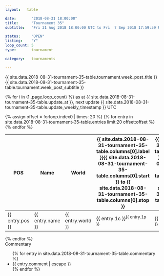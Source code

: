 ```yaml
---
layout:   table

date: 		"2018-08-31 18:00:00"
title: 		"Tournament 35"
subtitle: 	"Fri 31 Aug 2018 18:00:00 UTC to Fri  7 Sep 2018 17:59:59 UTC"

status:     "OPEN"
listing:    "Y"
loop_count: 5
type:       tournament

category:   tournaments

---
```

<div class="table_header">
  <span class="table_title">{{ site.data.2018-08-31-tournament-35-table.tournament.week_post_title }}</span><br>
  <span class="table_subtitle">{{ site.data.2018-08-31-tournament-35-table.tournament.week_post_subtitle }}</span>  
</div>

{% for i in (1..page.loop_count) %}
<span class="table_nextupdate">as at {{ site.data.2018-08-31-tournament-35-table.update_at }}, next update {{ site.data.2018-08-31-tournament-35-table.update_weekly_timestamp }} UTC</span> 
<table class="week_table">
  <thead>
    <tr>
      <th>POS</th>
      <th class="AlignLeft">Name</th>
      <th class="AlignLeft">World</th>
      <th><a class="hideDisplay">{{ site.data.2018-08-31-tournament-35-table.columns[0].label }}<span class="showDisplayOnHover">{{ site.data.2018-08-31-tournament-35-table.columns[0].start }} to {{ site.data.2018-08-31-tournament-35-table.columns[0].stop }}</span></a></th>
      <th><a class="hideDisplay">{{ site.data.2018-08-31-tournament-35-table.columns[1].label }}<span class="showDisplayOnHover">{{ site.data.2018-08-31-tournament-35-table.columns[1].start }} to {{ site.data.2018-08-31-tournament-35-table.columns[1].stop }}</span></a></th>
      <th><a class="hideDisplay">{{ site.data.2018-08-31-tournament-35-table.columns[2].label }}<span class="showDisplayOnHover">{{ site.data.2018-08-31-tournament-35-table.columns[2].start }} to {{ site.data.2018-08-31-tournament-35-table.columns[2].stop }}</span></a></th>
      <th><a class="hideDisplay">{{ site.data.2018-08-31-tournament-35-table.columns[3].label }}<span class="showDisplayOnHover">{{ site.data.2018-08-31-tournament-35-table.columns[3].start }} to {{ site.data.2018-08-31-tournament-35-table.columns[3].stop }}</span></a></th>
      <th><a class="hideDisplay">{{ site.data.2018-08-31-tournament-35-table.columns[4].label }}<span class="showDisplayOnHover">{{ site.data.2018-08-31-tournament-35-table.columns[4].start }} to {{ site.data.2018-08-31-tournament-35-table.columns[4].stop }}</span></a></th>
      <th><a class="hideDisplay">{{ site.data.2018-08-31-tournament-35-table.columns[5].label }}<span class="showDisplayOnHover">{{ site.data.2018-08-31-tournament-35-table.columns[5].start }} to {{ site.data.2018-08-31-tournament-35-table.columns[5].stop }}</span></a></th>
      <th><a class="hideDisplay">{{ site.data.2018-08-31-tournament-35-table.columns[6].label }}<span class="showDisplayOnHover">{{ site.data.2018-08-31-tournament-35-table.columns[6].start }} to {{ site.data.2018-08-31-tournament-35-table.columns[6].stop }}</span></a></th>
      <th>Total</th>
    </tr>
  </thead>
  {% assign offset = forloop.index0 | times: 20 %}
  <tbody>
    {% for entry in site.data.2018-08-31-tournament-35-table.entries limit:20 offset:offset %}
      <tr>
        <td class="pl{{ entry.pos }}">{{ entry.pos }}</td>
        <td class="AlignLeft">{{ entry.name }}</td>
        <td class="AlignLeft">{{ entry.world }}</td>
        <td class="pl{{ entry.1p }}">{{ entry.1c }}<sup>{{ entry.1p }}</sup></td>
        <td class="pl{{ entry.2p }}">{{ entry.2c }}<sup>{{ entry.2p }}</sup></td>
        <td class="pl{{ entry.3p }}">{{ entry.3c }}<sup>{{ entry.3p }}</sup></td>
        <td class="pl{{ entry.4p }}">{{ entry.4c }}<sup>{{ entry.4p }}</sup></td>
        <td class="pl{{ entry.5p }}">{{ entry.5c }}<sup>{{ entry.5p }}</sup></td>
        <td class="pl{{ entry.6p }}">{{ entry.6c }}<sup>{{ entry.6p }}</sup></td>
        <td class="pl{{ entry.7p }}">{{ entry.7c }}<sup>{{ entry.7p }}</sup></td>
        <td>{{ entry.total }}</td>
      </tr>
    {% endfor %}  
  </tbody>
</table>
<div class="leaderboard"></div>
{% endfor %}

<div class="commentary">
  <span class="commentary_title">Commentary</span>
  <ul>
    {% for entry in site.data.2018-08-31-tournament-35-table.commentary %}
    <li class="commentary_list">{{ entry.comment | escape }}</li>
    {% endfor %}
  </ul>
</div>
